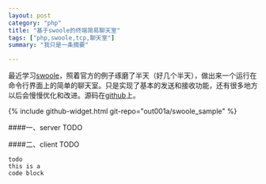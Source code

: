 ```yaml
---
layout: post
category: "php"
title: "基于swoole的终端简易聊天室"
tags: ["php,swoole,tcp,聊天室"]
summary: "我只是一条摘要"

---
```


最近学习[swoole](http://www.swoole.com/)，照着官方的例子琢磨了半天（好几个半天），做出来一个运行在命令行界面上的简单的聊天室。只是实现了基本的发送和接收功能，还有很多地方以后会慢慢优化和改进。源码在[github](https://github.com/out001a/swoole_sample/tree/master/tcp)上。

{% include github-widget.html git-repo="out001a/swoole_sample" %}

####一、server
TODO

####二、client
TODO

	todo
	this is a
	code block
